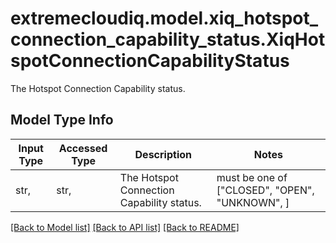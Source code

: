 # extremecloudiq.model.xiq_hotspot_connection_capability_status.XiqHotspotConnectionCapabilityStatus

The Hotspot Connection Capability status.

## Model Type Info
Input Type | Accessed Type | Description | Notes
------------ | ------------- | ------------- | -------------
str,  | str,  | The Hotspot Connection Capability status. | must be one of ["CLOSED", "OPEN", "UNKNOWN", ] 

[[Back to Model list]](../../README.md#documentation-for-models) [[Back to API list]](../../README.md#documentation-for-api-endpoints) [[Back to README]](../../README.md)

